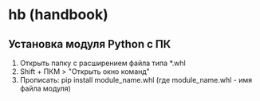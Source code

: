# hb (handbook)

## Установка модуля Python с ПК
1. Открыть папку с расширением файла типа *.whl
2. Shift + ПКМ > "Открыть окно команд"
3. Прописать: pip install module_name.whl (где module_name.whl - имя файла модуля)
